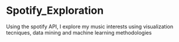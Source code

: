 # Spotify_Exploration
Using the spotify API, I explore my music interests using visualization tecniques, data mining and machine learning methodologies
